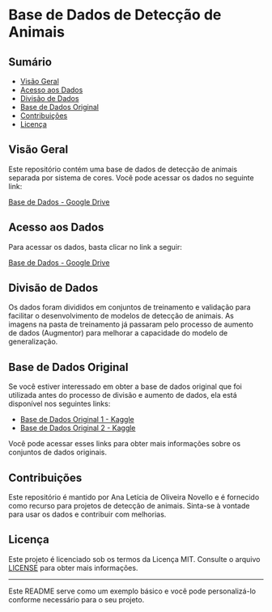 # Base de Dados de Detecção de Animais

## Sumário

- [Visão Geral](#visão-geral)
- [Acesso aos Dados](#acesso-aos-dados)
- [Divisão de Dados](#divisão-de-dados)
- [Base de Dados Original](#base-de-dados-original)
- [Contribuições](#contribuições)
- [Licença](#licença)

## Visão Geral

Este repositório contém uma base de dados de detecção de animais separada por sistema de cores. Você pode acessar os dados no seguinte link:

[Base de Dados - Google Drive](https://drive.google.com/drive/folders/1uoikgvTrkBrWHM1dkL56h52pFlx1Scgl?usp=sharing)

## Acesso aos Dados

Para acessar os dados, basta clicar no link a seguir:

[Base de Dados - Google Drive](https://drive.google.com/drive/folders/1uoikgvTrkBrWHM1dkL56h52pFlx1Scgl?usp=sharing)

## Divisão de Dados

Os dados foram divididos em conjuntos de treinamento e validação para facilitar o desenvolvimento de modelos de detecção de animais. As imagens na pasta de treinamento já passaram pelo processo de aumento de dados (Augmentor) para melhorar a capacidade do modelo de generalização.

## Base de Dados Original

Se você estiver interessado em obter a base de dados original que foi utilizada antes do processo de divisão e aumento de dados, ela está disponível nos seguintes links:

- [Base de Dados Original 1 - Kaggle](https://www.kaggle.com/datasets/antoreepjana/animals-detection-images-datase)
- [Base de Dados Original 2 - Kaggle](https://www.kaggle.com/datasets/ashfakyeafi/cat-dog-images-for-classification?select=cat_dog)

Você pode acessar esses links para obter mais informações sobre os conjuntos de dados originais.

## Contribuições

Este repositório é mantido por Ana Letícia de Oliveira Novello e é fornecido como recurso para projetos de detecção de animais. Sinta-se à vontade para usar os dados e contribuir com melhorias.

## Licença

Este projeto é licenciado sob os termos da Licença MIT. Consulte o arquivo [LICENSE](LICENSE) para obter mais informações.

---
Este README serve como um exemplo básico e você pode personalizá-lo conforme necessário para o seu projeto.
